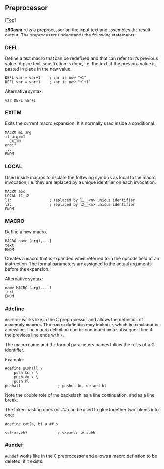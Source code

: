 ## Preprocessor
[[Top](Tool---z80asm)]

**z80asm** runs a preprocessor on the input text and assembles the result 
output. The preprocessor understands the following statements:

### DEFL

Define a text macro that can be redefined and that can refer to it's previous 
value. A pure text-substitution is done, i.e. the text of the previous value 
is pasted in place in the new value.

	DEFL var = var+1	; var is now "+1"
	DEFL var = var+1	; var is now "+1+1"

Alternative syntax:

	var DEFL var+1

### EXITM

Exits the current macro expansion. It is normally used inside a conditional.

	MACRO m1 arg
	if arg==1
	  EXITM
	endif
	...
	ENDM

### LOCAL

Used inside macros to declare the following symbols as local to the macro
invocation, i.e. they are replaced by a unique identifier on each invocation.

	MACRO abc
	LOCAL l1,l2
	l1:					; replaced by l1__<n> unique identifier
	l2:					; replaced by l2__<n> unique identifier
	ENDM

### MACRO

Define a new macro.

	MACRO name [arg1,...]
	text
	ENDM

Creates a macro that is expanded when referred to in the opcode field of an 
instruction. The formal parameters are assigned to the actual arguments before
the expansion.

Alternative syntax:

	name MACRO [arg1,...]
	text
	ENDM

### #define

`#define` works like in the C preprocessor and allows the definition of
assembly macros. The macro definition may include `\` which is translated 
to a newline. The macro definition can be continued on a subsequent line
if the previous line ends with `\`.

The macro name and the formal parameters names follow the rules of a C
identifier. 

Example:

	#define pushall \
		push bc \ \
		push de \ \
		push hl
	pushall					; pushes bc, de and hl

Note the double role of the backslash, as a line continuation, and as a line 
break.

The token pasting operator ## can be used to glue together two tokens into one:

	#define cat(a, b) a ## b
	
	cat(aa,bb)				; expands to aabb

### #undef

`#undef` works like in the C preprocessor and allows a macro definition
to be deleted, if it exists.

